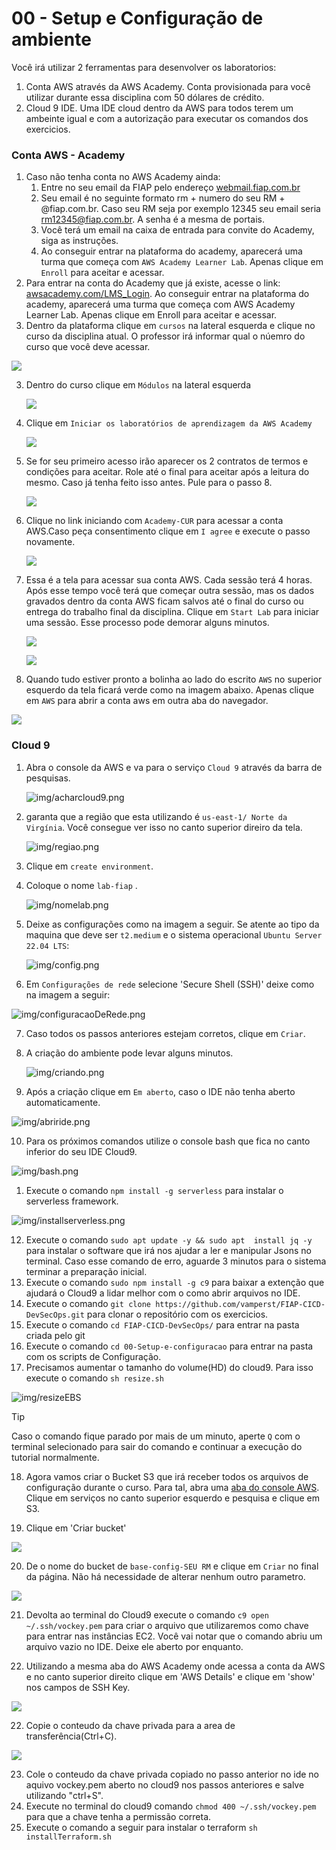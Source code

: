 # 00 - Setup e Configuração de ambiente

Você irá utilizar 2 ferramentas para desenvolver os laboratorios:

1. Conta AWS através da AWS Academy. Conta provisionada para você utilizar durante essa disciplina com 50 dólares de crédito.
2. Cloud 9 IDE. Uma IDE cloud dentro da AWS para todos terem um ambeinte igual e com a autorização para executar os comandos dos exercicios.

### Conta AWS - Academy

1. Caso não tenha conta no AWS Academy ainda:
   1. Entre no seu email da FIAP pelo endereço [webmail.fiap.com.br](http://webmail.fiap.com.br/)
   2. Seu email é no seguinte formato rm + numero do seu RM + @fiap.com.br. Caso seu RM seja por exemplo 12345 seu email seria <rm12345@fiap.com.br>. A senha é a mesma de portais.
   3. Você terá um email na caixa de entrada para convite do Academy, siga as instruções.
   4. Ao conseguir entrar na plataforma do academy, aparecerá uma turma que começa com `AWS Academy Learner Lab`. Apenas clique em `Enroll` para aceitar e acessar.
2. Para entrar na conta do Academy que já existe, acesse o link:  [awsacademy.com/LMS_Login](https://www.awsacademy.com/LMS_Login). Ao conseguir entrar na plataforma do academy, aparecerá uma turma que começa com AWS Academy Learner Lab. Apenas clique em Enroll para aceitar e acessar.
3. Dentro da plataforma clique em `cursos` na lateral esquerda e clique no curso da disciplina atual. O professor irá informar qual o núemro do curso que você deve acessar.

![](img/academy1.png)

3. Dentro do curso clique em `Módulos` na lateral esquerda

   ![](img/academy2.png)

4. Clique em `Iniciar os laboratórios de aprendizagem da AWS Academy`

   ![](img/academy3.png)

5. Se for seu primeiro acesso irão aparecer os 2 contratos de termos e condições para aceitar. Role até o final para aceitar após a leitura do mesmo. Caso já tenha feito isso antes. Pule para o passo 8.
   
   ![](img/academy4.png)

6. Clique no link iniciando com `Academy-CUR` para acessar a conta AWS.Caso peça consentimento clique em `I agree` e execute o passo novamente.
   
   ![](img/academy8.png)

7. Essa é a tela para acessar sua conta AWS. Cada sessão terá 4 horas. Após esse tempo você terá que começar outra sessão, mas os dados gravados dentro da conta AWS ficam salvos até o final do curso ou entrega do trabalho final da disciplina. Clique em `Start Lab` para iniciar uma sessão. Esse processo pode demorar alguns minutos.

   ![](img/academy5.png)

   ![](img/academy6.png)

8. Quando tudo estiver pronto a bolinha ao lado do escrito `AWS` no superior esquerdo da tela ficará verde como na imagem abaixo. Apenas clique em `AWS` para abrir a conta aws em outra aba do navegador.

![](img/academy7.png)

### Cloud 9

1. Abra o console da AWS e va para o serviço `Cloud 9` através da barra de pesquisas.

   ![img/acharcloud9.png](img/acharcloud9.png)

2. garanta que a região que esta utilizando é `us-east-1/ Norte da Virgínia`. Você consegue ver isso no canto superior direiro da tela.

    ![img/regiao.png](img/regiao.png)

3. Clique em `create environment`.
4. Coloque o nome `lab-fiap` .

   ![img/nomelab.png](img/nomelab.png)

5. Deixe as configurações como na imagem a seguir. Se atente ao tipo da maquina que deve ser `t2.medium` e o sistema operacional `Ubuntu Server 22.04 LTS`:

   ![img/config.png](img/config.png)

6. Em `Configurações de rede` selecione 'Secure Shell (SSH)' deixe como na imagem a seguir:
  
  ![img/configuracaoDeRede.png](img/configuracaoDeRede.png)

7. Caso todos os passos anteriores estejam corretos, clique em `Criar`.
8. A criação do ambiente pode levar alguns minutos.

    ![img/criando.png](img/criando.png)

9. Após a criação clique em `Em aberto`, caso o IDE não tenha aberto automaticamente.
   
![img/abriride.png](img/abriride.png)

10. Para os próximos comandos utilize o console bash que fica no canto inferior do seu IDE Cloud9.
   
![img/bash.png](img/bash.png)

1.   Execute o comando `npm install -g serverless` para instalar o serverless framework.
    
![img/installserverless.png](img/installserverless.png)

12.  Execute o comando `sudo apt update -y && sudo apt  install jq -y` para instalar o software que irá nos ajudar a ler e manipular Jsons no terminal. Caso esse comando de erro, aguarde 3 minutos para o sistema terminar a preparação inicial.
13. Execute o comando `sudo npm install -g c9` para baixar a extenção que ajudará o Cloud9 a lidar melhor com o como abrir arquivos no IDE.
14. Execute o comando `git clone https://github.com/vamperst/FIAP-CICD-DevSecOps.git` para clonar o repositório com os exercicios.
15. Execute o comando `cd FIAP-CICD-DevSecOps/` para entrar na pasta criada pelo git
16. Execute o comando `cd 00-Setup-e-configuracao` para entrar na pasta com os scripts de Configuração.
17. Precisamos aumentar o tamanho do volume(HD) do cloud9. Para isso execute o comando  `sh resize.sh`
   
![img/resizeEBS](img/resizeEBS.png)

> [!TIP]
> Caso o comando fique parado por mais de um minuto, aperte `Q` com o terminal selecionado para sair do comando e continuar a execução do tutorial normalmente.


18.  Agora vamos criar o Bucket S3 que irá receber todos os arquivos de configuração durante o curso. Para tal, abra uma [aba do console AWS](https://us-east-1.console.aws.amazon.com/console/home?region=us-east-1). Clique em serviços no canto superior esquerdo e pesquisa e clique em S3.

19. Clique em 'Criar bucket'
    
![](img/s3CreateBucket.png)

20.  De o nome do bucket de `base-config-SEU RM` e clique em `Criar` no final da página. Não há necessidade de alterar nenhum outro parametro.

![](img/createBucket.png)

21. Devolta ao terminal do Cloud9 execute o comando `c9 open ~/.ssh/vockey.pem` para criar o arquivo que utilizaremos como chave para entrar nas instâncias EC2. Você vai notar que o comando abriu um arquivo vazio no IDE. Deixe ele aberto por enquanto.

22. Utilizando a mesma aba do AWS Academy onde acessa a conta da AWS e no canto superior direito clique em 'AWS Details' e clique em 'show' nos campos de SSH Key.

![](img/academy-pem-1.png)

22. Copie o conteudo da chave privada para a area de transferência(Ctrl+C).
    
![](img/academy-pem-2.png)

23. Cole o conteudo da chave privada copiado no passo anterior no ide no aquivo vockey.pem aberto no cloud9 nos passos anteriores e salve utilizando "ctrl+S".
24. Execute no terminal do cloud9 comando `chmod 400 ~/.ssh/vockey.pem` para que a chave tenha a permissão correta.
25. Execute o comando a seguir para instalar o terraform `sh installTerraform.sh`

